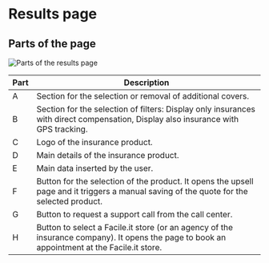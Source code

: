 # Results page

## Parts of the page
![Parts of the results page](./images/risults-page-elements)

| Part | Description |
|--|--|
| A | Section for the selection or removal of additional covers. |
| B | Section for the selection of filters: Display only insurances with direct compensation, Display also insurance with GPS tracking. |
| C | Logo of the insurance product. |
| D | Main details of the insurance product. |
| E | Main data inserted by the user. |
| F | Button for the selection of the product. It opens the upsell page and it triggers a manual saving of the quote for the selected product. |
| G | Button to request a support call from the call center. |
| H | Button to select a Facile.it store (or an agency of the insurance company). It opens the page to book an appointment at the Facile.it store. |